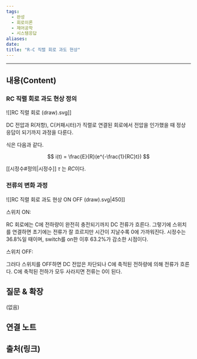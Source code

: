 ```yaml
---
tags:
  - 완성
  - 회로이론
  - 제어공학
  - 시스템응답
aliases: 
date:
title: "R-C 직렬 회로 과도 현상"
---
```


---

## 내용(Content)

### RC 직렬 회로 과도 현상 정의

![[RC 직렬 회로 (draw).svg]]

DC 전압과 R(저항), C(커패시터)가 직렬로 연결된 회로에서 전압을 인가했을 때 정상 응답이 되기까지 과정을 다룬다.

식은  다음과 같다.

$$
i(t) = \frac{E}{R}(e^{-\frac{1}{RC}t})
$$

[[시정수#정의|시정수]] $\tau$ 는 $RC$이다.

### 전류의 변화 과정

![[RC 직렬 회로 과도 현상 ON OFF (draw).svg|450]]

스위치 ON:

RC 회로에는 C에 전하량이 완전히 충전되기까지 DC 전류가 흐른다. 그렇기에 스위치를 연결하면 초기에는 전류가 잘 흐르지만 시간이 지날수록 0에 가까워진다. 시정수는 36.8%일 때이며, switch를 on한 이후 63.2%가 감소한 시점이다.

스위치 OFF:

그러다 스위치를 OFF하면 DC 전압은 차단되나 C에 축적된 전하량에 의해 전류가 흐른다. C에 축적된 전하가 모두 사라지면 전류는 0이 된다.




## 질문 & 확장

(없음)

## 연결 노트

## 출처(링크)





